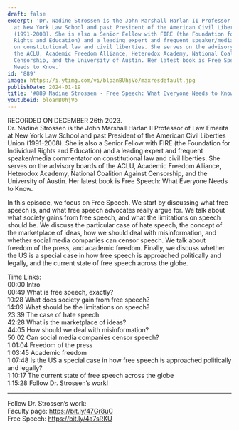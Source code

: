 ```yaml
---
draft: false
excerpt: 'Dr. Nadine Strossen is the John Marshall Harlan II Professor of Law Emerita
  at New York Law School and past President of the American Civil Liberties Union
  (1991-2008). She is also a Senior Fellow with FIRE (the Foundation for Individual
  Rights and Education) and a leading expert and frequent speaker/media commentator
  on constitutional law and civil liberties. She serves on the advisory boards of
  the ACLU, Academic Freedom Alliance, Heterodox Academy, National Coalition Against
  Censorship, and the University of Austin. Her latest book is Free Speech: What Everyone
  Needs to Know.'
id: '889'
image: https://i.ytimg.com/vi/bloanBUhjVo/maxresdefault.jpg
publishDate: 2024-01-19
title: '#889 Nadine Strossen - Free Speech: What Everyone Needs to Know'
youtubeid: bloanBUhjVo
---
```

RECORDED ON DECEMBER 26th 2023.  
Dr. Nadine Strossen is the John Marshall Harlan II Professor of Law Emerita at New York Law School and past President of the American Civil Liberties Union (1991-2008). She is also a Senior Fellow with FIRE (the Foundation for Individual Rights and Education) and a leading expert and frequent speaker/media commentator on constitutional law and civil liberties. She serves on the advisory boards of the ACLU, Academic Freedom Alliance, Heterodox Academy, National Coalition Against Censorship, and the University of Austin. Her latest book is Free Speech: What Everyone Needs to Know.

In this episode, we focus on Free Speech. We start by discussing what free speech is, and what free speech advocates really argue for. We talk about what society gains from free speech, and what the limitations on speech should be. We discuss the particular case of hate speech, the concept of the marketplace of ideas, how we should deal with misinformation, and whether social media companies can censor speech. We talk about freedom of the press, and academic freedom. Finally, we discuss whether the US is a special case in how free speech is approached politically and legally, and the current state of free speech across the globe.

Time Links:  
00:00  Intro  
00:49  What is free speech, exactly?  
10:28  What does society gain from free speech?  
14:09  What should be the limitations on speech?  
23:39  The case of hate speech  
42:28  What is the marketplace of ideas?  
44:05  How should we deal with misinformation?  
50:02  Can social media companies censor speech?  
1:01:04  Freedom of the press  
1:03:45  Academic freedom  
1:07:48  Is the US a special case in how free speech is approached politically and legally?  
1:10:17  The current state of free speech across the globe  
1:15:28  Follow Dr. Strossen’s work!

---

Follow Dr. Strossen’s work:  
Faculty page: https://bit.ly/47Gr8uC  
Free Speech: https://bit.ly/4a7sRKU
